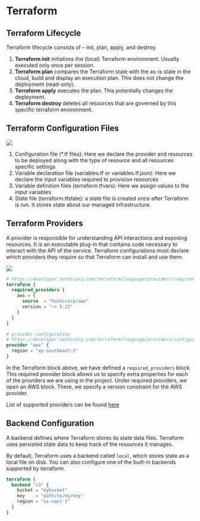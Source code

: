 # Terraform

## Terraform Lifecycle

Terraform lifecycle consists of – init, plan, apply, and destroy.

1. **Terraform init** initializes the (local) Terraform environment. Usually executed only once per session.
2. **Terraform plan** compares the Terraform state with the as-is state in the cloud, build and display an execution plan. This does not change the deployment (read-only).
3. **Terraform apply** executes the plan. This potentially changes the deployment.
4. **Terraform destroy** deletes all resources that are governed by this specific terraform environment.

## Terraform Configuration Files

![](https://k21academy.com/wp-content/uploads/2020/11/terraform-config-files-e1605834689106.png) 

1. Configuration file (*.tf files): Here we declare the provider and resources to be deployed along with the type of resource and all resources specific settings
2. Variable declaration file (variables.tf or variables.tf.json): Here we declare the input variables required to provision resources
3. Variable definition files (terraform.tfvars): Here we assign values to the input variables
4. State file (terraform.tfstate): a state file is created once after Terraform is run. It stores state about our managed infrastructure.

## Terraform Providers

A provider is responsible for understanding API interactions and exposing resources. It is an executable plug-in that contains code necessary to interact with the API of the service. Terraform configurations must declare which providers they require so that Terraform can install and use them.

![](https://k21academy.com/wp-content/uploads/2020/11/Terraform-provider-api-call.png) 

```terraform
# https://developer.hashicorp.com/terraform/language/providers/requirements
terraform {
  required_providers {
    aws = {
      source  = "hashicorp/aws"
      version = "~> 5.22"
    }
  }
}

# provider configuration
# https://developer.hashicorp.com/terraform/language/providers/configuration 
provider "aws" {
  region = "ap-southeast-2"
}
```

In the Terraform block above, we have defined a `required_providers` block. This required provider block allows us to specify extra properties for each of the providers we are using in the project. Under required providers, we open an AWS block. There, we specify a version constraint for the AWS provider.

List of supported providers can be found [here](https://registry.terraform.io/browse/providers)

## Backend Configuration

A backend defines where Terraform stores its state data files. Terraform uses persisted state data to keep track of the resources it manages. 

By default, Terraform uses a backend called `local`, which stores state as a local file on disk. You can also configure one of the built-in backends supported by terraform.

```terraform
terraform {
  backend "s3" {
    bucket = "mybucket"
    key    = "path/to/my/key"
    region = "us-east-1"
  }
}
```
